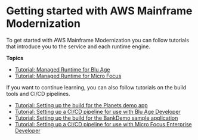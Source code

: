 # Getting started with AWS Mainframe Modernization<a name="getting-started"></a>

To get started with AWS Mainframe Modernization you can follow tutorials that introduce you to the service and each runtime engine\.

**Topics**
+ [Tutorial: Managed Runtime for Blu Age](tutorial-runtime-ba.md)
+ [Tutorial: Managed Runtime for Micro Focus](tutorial-runtime.md)

If you want to continue learning, you can also follow tutorials on the build tools and CI/CD pipelines\.
+ [Tutorial: Setting up the build for the Planets demo app](tutorial-build-ba.md)
+ [Tutorial: Setting up a CI/CD pipeline for use with Blu Age Developer](tutorial-cicd-ba.md)
+ [Tutorial: Setting up the build for the BankDemo sample application](tutorial-build.md)
+ [Tutorial: Setting up a CI/CD pipeline for use with Micro Focus Enterprise Developer](tutorial-cicd-mf.md)